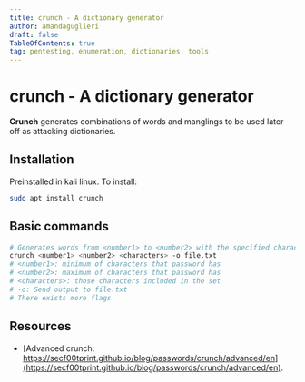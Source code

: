 ```yaml
---
title: crunch - A dictionary generator
author: amandaguglieri
draft: false
TableOfContents: true
tag: pentesting, enumeration, dictionaries, tools
---
```


# crunch - A dictionary generator

**Crunch** generates combinations of words and manglings to be used later off as attacking dictionaries.

## Installation

Preinstalled in kali linux. To install:

```bash
sudo apt install crunch
```

## Basic commands

```bash
# Generates words from <number1> to <number2> with the specified characters.
crunch <number1> <number2> <characters> -o file.txt
# <number1>: minimum of characters that password has
# <number2>: maximum of characters that password has
# <characters>: those characters included in the set
# -o: Send output to file.txt
# There exists more flags
```

## Resources

- [Advanced crunch: https://secf00tprint.github.io/blog/passwords/crunch/advanced/en](https://secf00tprint.github.io/blog/passwords/crunch/advanced/en).



